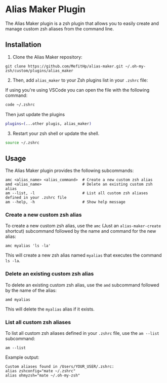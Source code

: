 # Alias Maker Plugin

The Alias Maker plugin is a zsh plugin that allows you to easily create and manage custom zsh aliases from the
command line.

## Installation

1.  Clone the Alias Maker repository:

```
git clone https://github.com/MefitHp/alias-maker.git ~/.oh-my-zsh/custom/plugins/alias_maker
```

2.  Then, add `alias_maker` to your Zsh plugins list in your `.zshrc` file:

If using you're using VSCode you can open the file with the following command:

```zsh
code ~/.zshrc
```

Then just update the plugins

```zsh
plugins=(...other plugis, alias_maker)
```

3.  Restart your zsh shell or update the shell.

```zsh
source ~/.zshrc
```

## Usage

The Alias Maker plugin provides the following subcommands:

```
amc <alias_name> <alias_command>  # Create a new custom zsh alias
amd <alias_name>                  # Delete an existing custom zsh alias
am --list, -l                     # List all custom zsh aliases defined in your .zshrc file
am --help, -h                     # Show help message
```

### Create a new custom zsh alias

To create a new custom zsh alias, use the `amc` (Just an `alias-maker-create` shortcut) subcommand followed by
the name and command for the new alias:

```
amc myalias 'ls -la'
```

This will create a new zsh alias named `myalias` that executes the command `ls -la`.

### Delete an existing custom zsh alias

To delete an existing custom zsh alias, use the `amd` subcommand followed by the name of the alias:

```
amd myalias
```

This will delete the `myalias` alias if it exists.

### List all custom zsh aliases

To list all custom zsh aliases defined in your `.zshrc` file, use the `am --list` subcommand:

```
am --list
```

Example output:

```
Custom aliases found in /Users/YOUR_USER/.zshrc:
alias zshconfig="mate ~/.zshrc"
alias ohmyzsh="mate ~/.oh-my-zsh"
```
